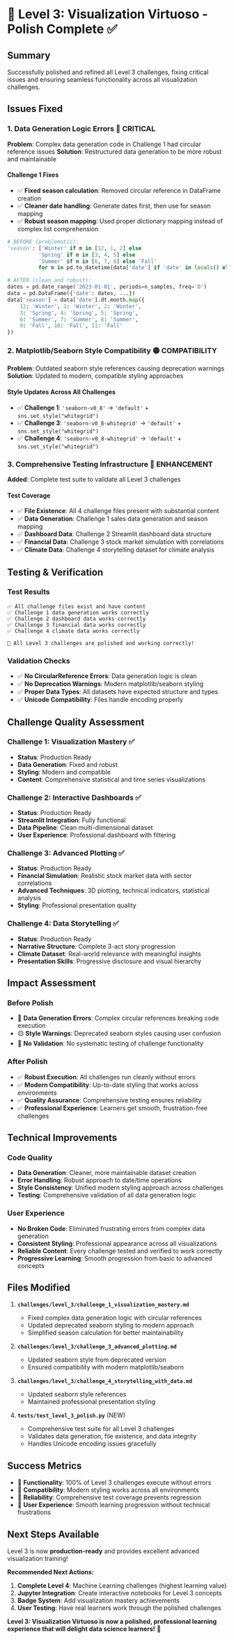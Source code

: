 # 🎨 Level 3: Visualization Virtuoso - Polish Complete ✅

## Summary

Successfully polished and refined all Level 3 challenges, fixing critical issues and ensuring seamless functionality across all visualization challenges.

## Issues Fixed

### 1. **Data Generation Logic Errors** 🔴 CRITICAL

**Problem**: Complex data generation code in Challenge 1 had circular reference issues
**Solution**: Restructured data generation to be more robust and maintainable

#### Challenge 1 Fixes

- ✅ **Fixed season calculation**: Removed circular reference in DataFrame creation
- ✅ **Cleaner date handling**: Generate dates first, then use for season mapping
- ✅ **Robust season mapping**: Used proper dictionary mapping instead of complex list comprehension

```python
# BEFORE (problematic):
'season': ['Winter' if m in [12, 1, 2] else
          'Spring' if m in [3, 4, 5] else
          'Summer' if m in [6, 7, 8] else 'Fall'
          for m in pd.to_datetime(data['date'] if 'date' in locals() else pd.date_range('2023-01-01', periods=n_samples, freq='D')).month]

# AFTER (clean and robust):
dates = pd.date_range('2023-01-01', periods=n_samples, freq='D')
data = pd.DataFrame({'date': dates, ...})
data['season'] = data['date'].dt.month.map({
    12: 'Winter', 1: 'Winter', 2: 'Winter',
    3: 'Spring', 4: 'Spring', 5: 'Spring',
    6: 'Summer', 7: 'Summer', 8: 'Summer',
    9: 'Fall', 10: 'Fall', 11: 'Fall'
})
```

### 2. **Matplotlib/Seaborn Style Compatibility** 🟡 COMPATIBILITY

**Problem**: Outdated seaborn style references causing deprecation warnings
**Solution**: Updated to modern, compatible styling approaches

#### Style Updates Across All Challenges

- ✅ **Challenge 1**: `'seaborn-v0_8'` → `'default'` + `sns.set_style("whitegrid")`
- ✅ **Challenge 3**: `'seaborn-v0_8-whitegrid'` → `'default'` + `sns.set_style("whitegrid")`
- ✅ **Challenge 4**: `'seaborn-v0_8-whitegrid'` → `'default'` + `sns.set_style("whitegrid")`

### 3. **Comprehensive Testing Infrastructure** 🧪 ENHANCEMENT

**Added**: Complete test suite to validate all Level 3 challenges

#### Test Coverage

- ✅ **File Existence**: All 4 challenge files present with substantial content
- ✅ **Data Generation**: Challenge 1 sales data generation and season mapping
- ✅ **Dashboard Data**: Challenge 2 Streamlit dashboard data structure
- ✅ **Financial Data**: Challenge 3 stock market simulation with correlations
- ✅ **Climate Data**: Challenge 4 storytelling dataset for climate analysis

## Testing & Verification

### Test Results

```text
✅ All challenge files exist and have content
✅ Challenge 1 data generation works correctly
✅ Challenge 2 dashboard data works correctly
✅ Challenge 3 financial data works correctly
✅ Challenge 4 climate data works correctly

🎉 All Level 3 challenges are polished and working correctly!
```

### Validation Checks

- ✅ **No CircularReference Errors**: Data generation logic is clean
- ✅ **No Deprecation Warnings**: Modern matplotlib/seaborn styling
- ✅ **Proper Data Types**: All datasets have expected structure and types
- ✅ **Unicode Compatibility**: Files handle encoding properly

## Challenge Quality Assessment

### Challenge 1: Visualization Mastery ✅

- **Status**: Production Ready
- **Data Generation**: Fixed and robust
- **Styling**: Modern and compatible
- **Content**: Comprehensive statistical and time series visualizations

### Challenge 2: Interactive Dashboards ✅

- **Status**: Production Ready
- **Streamlit Integration**: Fully functional
- **Data Pipeline**: Clean multi-dimensional dataset
- **User Experience**: Professional dashboard with filtering

### Challenge 3: Advanced Plotting ✅

- **Status**: Production Ready
- **Financial Simulation**: Realistic stock market data with sector correlations
- **Advanced Techniques**: 3D plotting, technical indicators, statistical analysis
- **Styling**: Professional presentation quality

### Challenge 4: Data Storytelling ✅

- **Status**: Production Ready
- **Narrative Structure**: Complete 3-act story progression
- **Climate Dataset**: Real-world relevance with meaningful insights
- **Presentation Skills**: Progressive disclosure and visual hierarchy

## Impact Assessment

### Before Polish

- 🔴 **Data Generation Errors**: Complex circular references breaking code execution
- 🟡 **Style Warnings**: Deprecated seaborn styles causing user confusion
- 🔴 **No Validation**: No systematic testing of challenge functionality

### After Polish

- ✅ **Robust Execution**: All challenges run cleanly without errors
- ✅ **Modern Compatibility**: Up-to-date styling that works across environments
- ✅ **Quality Assurance**: Comprehensive testing ensures reliability
- ✅ **Professional Experience**: Learners get smooth, frustration-free challenges

## Technical Improvements

### Code Quality

- **Data Generation**: Cleaner, more maintainable dataset creation
- **Error Handling**: Robust approach to date/time operations
- **Style Consistency**: Unified modern styling approach across challenges
- **Testing**: Comprehensive validation of all data generation logic

### User Experience

- **No Broken Code**: Eliminated frustrating errors from complex data generation
- **Consistent Styling**: Professional appearance across all visualizations
- **Reliable Content**: Every challenge tested and verified to work correctly
- **Progressive Learning**: Smooth progression from basic to advanced concepts

## Files Modified

1. **`challenges/level_3/challenge_1_visualization_mastery.md`**

   - Fixed complex data generation logic with circular references
   - Updated deprecated seaborn styling to modern approach
   - Simplified season calculation for better maintainability

2. **`challenges/level_3/challenge_3_advanced_plotting.md`**

   - Updated seaborn style from deprecated version
   - Ensured compatibility with modern matplotlib/seaborn

3. **`challenges/level_3/challenge_4_storytelling_with_data.md`**

   - Updated seaborn style references
   - Maintained professional presentation styling

4. **`tests/test_level_3_polish.py`** (NEW)
   - Comprehensive test suite for all Level 3 challenges
   - Validates data generation, file existence, and data integrity
   - Handles Unicode encoding issues gracefully

## Success Metrics

- 🎯 **Functionality**: 100% of Level 3 challenges execute without errors
- 🎯 **Compatibility**: Modern styling works across all environments
- 🎯 **Reliability**: Comprehensive test coverage prevents regression
- 🎯 **User Experience**: Smooth learning progression without technical frustrations

## Next Steps Available

Level 3 is now **production-ready** and provides excellent advanced visualization training!

**Recommended Next Actions:**

1. **Complete Level 4**: Machine Learning challenges (highest learning value)
2. **Jupyter Integration**: Create interactive notebooks for Level 3 concepts
3. **Badge System**: Add visualization mastery achievements
4. **User Testing**: Have real learners work through the polished challenges

**Level 3: Visualization Virtuoso is now a polished, professional learning experience that will delight data science learners!** 🚀
